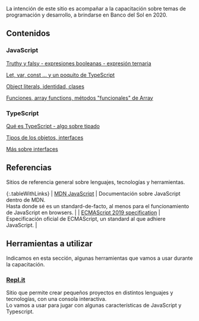 La intención de este sitio es acompañar a la capacitación sobre temas de programación y desarrollo, a brindarse en Banco del Sol en 2020.

## Contenidos

### JavaScript
[Truthy y falsy - expresiones booleanas - expresión ternaria](./javascript/js-booleanos.md)  

[Let, var, const ... y un poquito de TypeScript](./javascript/let-var-const.md)  

[Object literals, identidad, clases](./javascript/object-identity-classes.md)  

[Funciones, array functions, métodos "funcionales" de Array](./javascript/functions-map-filter-etc.md)  


### TypeScript
[Qué es TypeScript - algo sobre tipado](./typescript/que-es-typescript.md)  

[Tipos de los objetos, interfaces](./typescript/object-types.md)  

[Más sobre interfaces](./typescript/interfaces-in-depth.md)  


## Referencias
Sitios de referencia general sobre lenguajes, tecnologías y herramientas.


{:.tableWithLinks}
| [MDN JavaScript](https://developer.mozilla.org/en-US/docs/Web/JavaScript) | Documentación sobre JavaScript dentro de MDN. <br/> Hasta donde sé es un standard-de-facto, al menos para el funcionamiento de JavaScript en browsers. |
| [ECMAScript 2019 specification](https://www.ecma-international.org/ecma-262/10.0/index.html) | Especificación oficial de ECMAScript, un standard al que adhiere JavaScript. |



## Herramientas a utilizar
Indicamos en esta sección, algunas herramientas que vamos a usar durante la capacitación.

### [Repl.it](https://repl.it/)
Sitio que permite crear pequeños proyectos en distintos lenguajes y tecnologías, con una consola interactiva.  
Lo vamos a usar para jugar con algunas características de JavaScript y Typescript.
